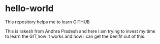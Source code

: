 # hello-world
This repository helps me to learn GITHUB


This is rakesh from Andhra Pradesh and here i am trying to invest my time to learn the GIT,how it works and how i can get the benifit out of this.
